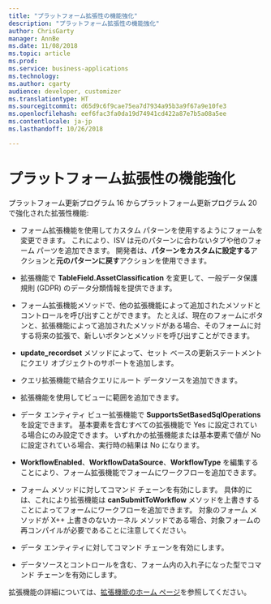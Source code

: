 ```yaml
---
title: "プラットフォーム拡張性の機能強化"
description: "プラットフォーム拡張性の機能強化"
author: ChrisGarty
manager: AnnBe
ms.date: 11/08/2018
ms.topic: article
ms.prod: 
ms.service: business-applications
ms.technology: 
ms.author: cgarty
audience: developer, customizer
ms.translationtype: HT
ms.sourcegitcommit: d65d9c6f9cae75ea7d7934a95b3a9f67a9e10fe3
ms.openlocfilehash: eef6fac3fa0da19d74941cd422a87e7b5a08a5ee
ms.contentlocale: ja-jp
ms.lasthandoff: 10/26/2018

---
```


# <a name="platform-extensibility-enhancements"></a>プラットフォーム拡張性の機能強化

プラットフォーム更新プログラム 16 からプラットフォーム更新プログラム 20 で強化された拡張性機能:

- フォーム拡張機能を使用してカスタム パターンを使用するようにフォームを変更できます。 これにより、ISV は元のパターンに合わないタブや他のフォーム パーツを追加できます。 開発者は、**パターンをカスタムに設定する**アクションと**元のパターンに戻す**アクションを使用できます。

- 拡張機能で **TableField.AssetClassification** を変更して、一般データ保護規則 (GDPR) のデータ分類情報を提供できます。

- フォーム拡張機能メソッドで、他の拡張機能によって追加されたメソッドとコントロールを呼び出すことができます。 たとえば、現在のフォームにボタンと、拡張機能によって追加されたメソッドがある場合、そのフォームに対する将来の拡張で、新しいボタンとメソッドを呼び出すことができます。

- **update_recordset** メソッドによって、セット ベースの更新ステートメントにクエリ オブジェクトのサポートを追加します。

- クエリ拡張機能で結合クエリにルート データソースを追加できます。

- 拡張機能を使用してビューに範囲を追加できます。

- データ エンティティ ビュー拡張機能で **SupportsSetBasedSqlOperations** を設定できます。 基本要素を含むすべての拡張機能で Yes に設定されている場合にのみ設定できます。 いずれかの拡張機能または基本要素で値が No に設定されている場合、実行時の結果は No になります。

- **WorkflowEnabled**、**WorkflowDataSource**、**WorkflowType** を編集することにより、フォーム拡張機能でフォームにワークフローを追加できます。

- フォーム メソッドに対してコマンド チェーンを有効にします。 具体的には、これにより拡張機能は **canSubmitToWorkflow** メソッドを上書きすることによってフォームにワークフローを追加できます。 対象のフォーム メソッドが X++ 上書きのないカーネル メソッドである場合、対象フォームの再コンパイルが必要であることに注意してください。 

- データ エンティティに対してコマンド チェーンを有効にします。

- データソースとコントロールを含む、フォーム内の入れ子になった型でコマンド チェーンを有効にします。

拡張機能の詳細については、[拡張機能のホーム ページ](/dynamics365/unified-operations/dev-itpro/extensibility/extensibility-home-page)を参照してください。

